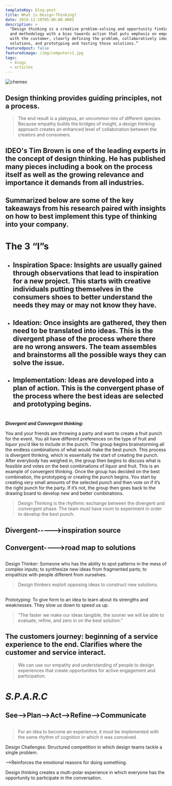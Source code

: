 ```yaml
---
templateKey: blog-post
title: What is Design-Thinking?
date: 2019-11-10T05:00:00.000Z
description: >
  "Design thinking is a creative problem-solving and opportunity finding mindset
  and methodology with a bias towards action that puts emphasis on empathizing
  with the customer, clearly defining the problem, collaboratively ideating
  solutions, and prototyping and testing those solutions.”
featuredpost: false
featuredimage: /img/computers1.jpg
tags:
  - blogs
  - articles
---
```

![chemex](/img/computers1.jpg)

## Design thinking provides guiding principles, not a process.

> The end result is a platypus, an uncommon mix of different species. Because empathy builds the bridges of insight, a design thinking approach creates an enhanced level of collaboration between the creators and consumers. 

## IDEO's Tim Brown is one of the leading experts in the concept of design thinking. He has published many pieces including a book on the process itself as well as the growing relevance and importance it demands from all industries. 

## Summarized below are some of the key takeaways from his research paired with insights on how to best implement this type of thinking into your company.

# **The 3 “I”s**

* ## Inspiration Space: Insights are usually gained through observations that lead to inspiration for a new project. This starts with creative individuals putting themselves in the consumers shoes to better understand the needs they may or may not know they have.
* ## Ideation: Once insights are gathered, they then need to be translated into ideas. This is the divergent phase of the process where there are no wrong answers. The team assembles and brainstorms all the possible ways they can solve the issue.
* ## Implementation: Ideas are developed into a plan of action. This is the convergent phase of the process where the best ideas are selected and prototyping begins.

# 

**_Divergent and Convergent thinking:_**

You and your friends are throwing a party and want to create a fruit punch for the event. You all have different preferences on the type of fruit and liquor you’d like to include in the punch. The group begins brainstorming all the endless combinations of what would make the best punch. This process is divergent thinking, which is essentially the start of creating the punch. After everybody has weighed in, the group then begins to discuss what is feasible and votes on the best combinations of liquor and fruit. This is an example of convergent thinking. Once the group has decided on the best combination, the prototyping or creating the punch begins. You start by creating very small amounts of the selected punch and then vote on if it’s the right punch for the party. If it’s not, the group then goes back to the drawing board to develop new and better combinations.  

> Design Thinking is the rhythmic exchange between the divergent and convergent phase. The team must have room to experiment in order to develop the best punch. 

## Divergent----->inspiration source

## Convergent---->road map to solutions

## 

Design Thinker: Someone who has the ability to spot patterns in the mess of complex inputs; to synthesize new ideas from fragmented parts; to empathize with people different from ourselves. 

> Design thinkers exploit opposing ideas to construct new solutions. 

## 

Prototyping: To give form to an idea to learn about its strengths and weaknesses. They slow us down to speed us up. 

> “The faster we make our ideas tangible, the sooner we will be able to evaluate, refine, and zero in on the best solution.”

## The customers journey: beginning of a service experience to the end. Clarifies where the customer and service interact.

> We can use our empathy and understanding of people to design experiences that create opportunities for active engagement and participation.

# **_S.P.A.R.C_**

## See-->Plan-->Act-->Refine-->Communicate

## 

> For an idea to become an experience, it must be implemented with the same rhythm of cognition in which it was conceived
> .

Design Challenges: Structured competition in which design teams tackle a single problem. 

\-->Reinforces the emotional reasons for doing something.

Design thinking creates a multi-polar experience in which everyone has the opportunity to participate in the conversation.
